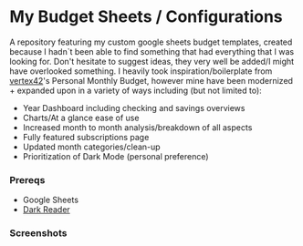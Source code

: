 # My Budget Sheets / Configurations 
A repository featuring my custom google sheets budget templates, created because I hadn`t been able to find something that had everything that I was looking for. Don't hesitate to suggest ideas, they very well be added/I might have overlooked something. I heavily took inspiration/boilerplate from [vertex42](https://www.vertex42.com/ExcelTemplates/personal-monthly-budget.html)'s Personal Monthly Budget, however mine have been modernized + expanded upon in a variety of ways including (but not limited to): 

- Year Dashboard including checking and savings overviews
- Charts/At a glance ease of use
- Increased month to month analysis/breakdown of all aspects
- Fully featured subscriptions page
- Updated month categories/clean-up
- Prioritization of Dark Mode (personal preference)

### Prereqs
- Google Sheets
- [Dark Reader](https://darkreader.org/)

### Screenshots

